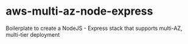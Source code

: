 # aws-multi-az-node-express
Boilerplate to create a NodeJS - Express stack that supports multi-AZ, multi-tier deployment
